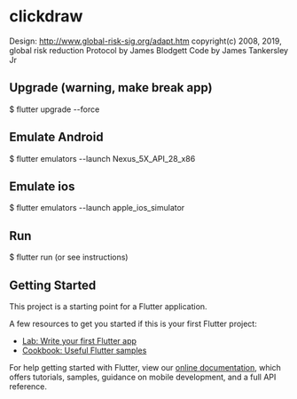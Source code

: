 # clickdraw

Design: http://www.global-risk-sig.org/adapt.htm
copyright(c) 2008, 2019, global risk reduction
Protocol by James Blodgett
Code by James Tankersley Jr

## Upgrade (warning, make break app)
$ flutter upgrade --force

## Emulate Android
$ flutter emulators --launch Nexus_5X_API_28_x86

## Emulate ios
$ flutter emulators --launch apple_ios_simulator

## Run
$ flutter run (or see instructions)

## Getting Started

This project is a starting point for a Flutter application.

A few resources to get you started if this is your first Flutter project:

- [Lab: Write your first Flutter app](https://flutter.dev/docs/get-started/codelab)
- [Cookbook: Useful Flutter samples](https://flutter.dev/docs/cookbook)

For help getting started with Flutter, view our
[online documentation](https://flutter.dev/docs), which offers tutorials,
samples, guidance on mobile development, and a full API reference.
